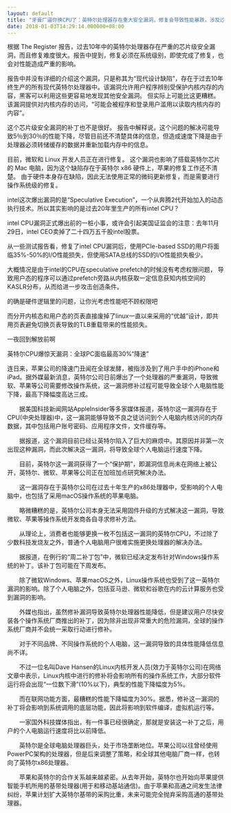 ```yaml
---
layout: default
title: "牙膏厂逼你换CPU了：英特尔处理器存在重大安全漏洞，修复会导致性能暴跌，涉及过去10年所有型号"
date: 2018-01-03T14:29:14.000000+08:00
---
```


根据 The Register 报告，过去10年中的英特尔处理器存在严重的芯片级安全漏洞，而且修复难度很大。报告中提到，修复必须在系统级别，即使完成了修复，也会对性能造成严重的影响。

报告中并没有详细的介绍这个漏洞，只是称其为“现代设计缺陷”，存在于过去10年终生产的所有现代英特尔处理器中。该漏洞允许用户程序辨别受保护内核内存的内容，黑客可以利用这些更容易地发现其他安全漏洞。 但实际上可能比这更糟糕。 该漏洞提供对内核内存的访问，“可能会被程序和登录用户滥用以读取内核内存的内容”。

这个芯片级安全漏洞的补丁也不是很好。 报告中解释说，这个问题的解决可能导致5％到30％的性能下降，尽管目前还不清楚具体的信息，但造成速度下降是由于处理器必须转储缓存的数据并重新加载内存中的信息。

目前，微软和 Linux 开发人员正在进行修复。 这个漏洞也影响了搭载英特尔芯片的 Mac 电脑，因为这个缺陷存在于英特尔 x86 硬件上，苹果的修复工作还不清楚。 由于硬件本身存在缺陷，因此无法使用正常的微码更新修复，而是需要进行操作系统级的修复。

intel这次爆出漏洞的是“Speculative Execution”，一个从奔腾2代开始加入的动态执行技术。所以其实影响的是过去20年里生产的所有intel CPU？

intel CPU漏洞正式爆出前的一桩小事，或许会引起美国证监会的注意：去年11月29日，intel CEO卖掉了二十四万五千股intel股票。

从一些测试报告看，修复了intel CPU漏洞后，使用PCIe-based SSD的用户将面临35%-50%的I/O性能损失，但使用SATA总线的SSD的I/O性能损失极少。

大概情况是由于intel的CPU在speculative prefetch的时候没有考虑权限问题， 导致用户态的程序可以通过prefetch旁路从内核获取一定信息获知内核空间的KASLR分布，从而给进一步攻击创造条件。

的确是硬件逻辑里的问题，让你光考虑性能吧不顾权限吧

而分开内核态和用户态的页表直接废掉了linux一直以来采用的“优越”设计，即共用页表避免切换页表导致的TLB重载带来的性能损失。

一夜回到解放前啊

英特尔CPU爆惊天漏洞：全球PC面临最高30%“降速”

连日来，苹果公司的降速门丑闻在全球发酵，被指涉及到了用户手中的iPhone和iPad。据外媒最新消息，英特尔公司日前爆出了一个处理器的严重漏洞，导致微软、苹果等公司需要修改操作系统，这一漏洞修补过程可能导致全球个人电脑性能下降，最高下降幅度高达三成。

　　据美国科技新闻网站AppleInsider等多家媒体报道，英特尔这一漏洞存在于CPU(中央处理器)中，这一漏洞能够导致不良之徒访问到个人电脑内核访问的内存数据，其中包括用户账号密码、应用程序文件，文件缓存等。

　　据报道，这个漏洞目前已经让英特尔陷入了巨大的麻烦中。其原因并非第一次出现这种漏洞，而此次解决这一漏洞，将导致全球个人电脑运行速度下降。

　　目前，英特尔这一漏洞获得了一个“保护期”，即漏洞信息尚未在网络上被公开，英特尔、微软、苹果等公司正在加班加点研究解决办法。

　　这一漏洞存在于英特尔公司在过去十年生产的x86处理器中，受影响的个人电脑中，也包括了采用macOS操作系统的苹果电脑。

　　略微糟糕的是，英特尔公司本身无法采用固件升级的方式解决这一漏洞，导致微软、苹果等操作系统开发商各自寻求修补方法。

　　从理论上，消费者也能够更换一枚不包括这一漏洞的英特尔CPU，不过除了少数科技发烧友之外，普通个人电脑用户很难实施更换处理器的解决办法。

　　据报道，在例行的“周二补丁包”中，微软已经决定发布针对Windows操作系统的补丁。该补丁包可能在下周发布。

　　除了微软Windows、苹果macOS之外，Linux操作系统也受到了这一英特尔漏洞的影响。除了个人电脑之外，包括亚马逊、微软和谷歌在内的云计算服务也受到漏洞的影响。

　　外媒也指出，虽然修补漏洞导致英特尔处理器性能降低，但是建议用户尽快安装各个操作系统厂商推出的补丁，因为除非出现非常重大的危险漏洞，全球的操作系统厂商并不会统一采取行动进行修补。

　　对于不同品牌、不同操作系统的个人电脑，这一漏洞导致的具体性能降低信息尚不详。

　　不过一位名叫Dave Hansen的Linux内核开发人员(效力于英特尔公司)在网络文章中表示，Linux内核中进行的修补将会影响所有的操作系统工作，大部分软件运行将会出现“一位数下滑”(10%以下)，典型的性能下降幅度为5%。

　　而在联网功能方面，最糟糕的性能下降幅度为30%。据悉，修补这一漏洞的补丁将会影响到系统调用的底层功能，因此将影响到软件编译，虚拟机运行等。

　　一家国外科技媒体指出，有一件事已经很确定，那就是安装这一补丁之后，用户的个人电脑运行速度将比以前降低。

　　英特尔是全球电脑处理器巨头，处于市场垄断地位。苹果公司以往曾经使用PowerPC架构的处理器，但是后来调整了策略，和全球其他电脑厂商一样，也转向了英特尔x86处理器。

　　苹果和英特尔的合作关系越来越紧密。从去年开始，英特尔也开始向苹果提供智能手机所用的基带处理器(用于和移动基站通信)。由于苹果和高通之间发生法律纠纷，苹果计划扩大英特尔基带的采购比重，未来可能完全抛弃采购高通的基带处理器。

